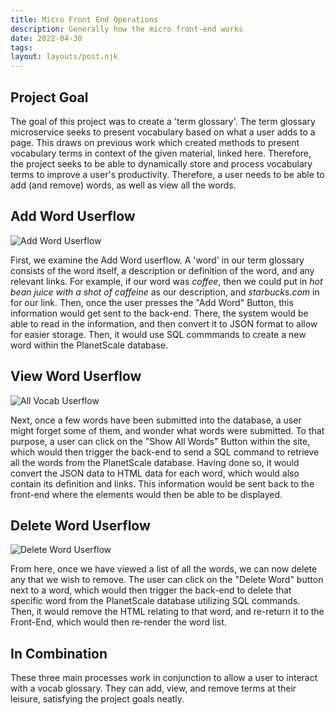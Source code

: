 ```yaml
---
title: Micro Front End Operations
description: Generally how the micro front-end works
date: 2022-04-30
tags: 
layout: layouts/post.njk
---
```


## Project Goal

The goal of this project was to create a 'term glossary'. The term glossary microservice  seeks to present vocabulary based on what a user adds to a page. This draws on previous work which created methods to present vocabulary terms in context of the given material, linked here. Therefore, the project seeks to be able to dynamically store and process vocabulary terms to improve a user's productivity. Therefore, a user needs to be able to add (and remove) words, as well as view all the words.

## Add Word Userflow
![Add Word Userflow](https://i.ibb.co/GdVNzmy/addword.png)

First, we examine the Add Word userflow. A 'word' in our term glossary consists of the word itself, a description or definition of the word, and any relevant links. For example, if our word was *coffee*, then we could put in *hot bean juice with a shot of caffeine* as our description, and *starbucks.com* in for our link. Then, once the user presses the "Add Word" Button, this information would get sent to the back-end. There, the system would be able to read in the information, and then convert it to JSON format to allow for easier storage. Then, it would use SQL commmands to create a new word within the PlanetScale database. 

## View Word Userflow
![All Vocab Userflow](https://i.ibb.co/ng73Rxg/allvocab-drawio.png)

Next, once a few words have been submitted into the database, a user might forget some of them, and wonder what words were submitted. To that purpose, a user can click on the "Show All Words" Button within the site, which would then trigger the back-end to send a SQL command to retrieve all the words from the PlanetScale database. Having done so, it would convert the JSON data to HTML data for each word, which would also contain its definition and links. This information would be sent back to the front-end where the elements would then be able to be displayed.

## Delete Word Userflow
![Delete Word Userflow](https://i.ibb.co/YbVcYBL/Screenshot-72.png)

From here, once we have viewed a list of all the words, we can now delete any that we wish to remove. The user can click on the "Delete Word" button next to a word, which would then trigger the back-end to delete that specific word from the PlanetScale database utilizing SQL commands. Then, it would remove the HTML relating to that word, and re-return it to the Front-End, which would then re-render the word list.

## In Combination
These three main processes work in conjunction to allow a user to interact with a vocab glossary. They can add, view, and remove terms at their leisure, satisfying the project goals neatly.
